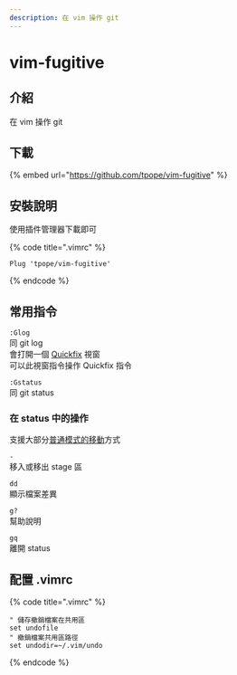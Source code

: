 ```yaml
---
description: 在 vim 操作 git
---
```


# vim-fugitive

## 介紹

在 vim 操作 git

## 下載

{% embed url="https://github.com/tpope/vim-fugitive" %}



## 安裝說明

使用插件管理器下載即可

{% code title=".vimrc" %}
```text
Plug 'tpope/vim-fugitive'
```
{% endcode %}

## 常用指令

`:Glog`  
同 git log  
會打開一個 [Quickfix](../../ex-ming-ling-mo-shi-zhi-ling/quickfix.md) 視窗  
可以此視窗指令操作 Quickfix 指令

`:Gstatus`  
同 git status

### 在 status 中的操作

支援大部分[普通模式的移動](../../pu-tong-mo-shi-zhi-ling/yi-dong.md)方式

`-`  
移入或移出 stage 區

`dd`  
顯示檔案差異

`g?`  
幫助說明

`gq`  
離開 status

## 配置 .vimrc

{% code title=".vimrc" %}
```text
" 儲存撤銷檔案在共用區
set undofile
" 撤銷檔案共用區路徑
set undodir=~/.vim/undo

```
{% endcode %}

